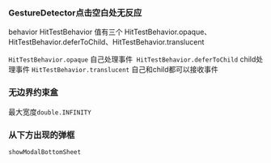 ### GestureDetector点击空白处无反应
behavior  HitTestBehavior 值有三个 HitTestBehavior.opaque、 HitTestBehavior.deferToChild、HitTestBehavior.translucent

`HitTestBehavior.opaque` 自己处理事件 
`HitTestBehavior.deferToChild` child处理事件
`HitTestBehavior.translucent` 自己和child都可以接收事件

### 无边界约束盒
最大宽度`double.INFINITY`

### 从下方出现的弹框
`showModalBottomSheet`
